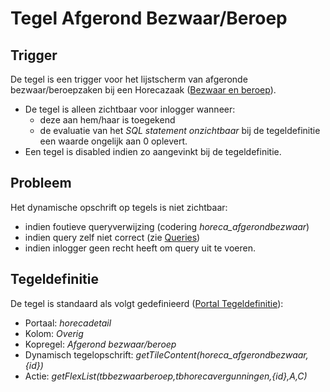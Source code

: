 # Tegel Afgerond Bezwaar/Beroep

## Trigger

De tegel is een trigger voor het lijstscherm van afgeronde bezwaar/beroepzaken bij een Horecazaak ([Bezwaar en beroep](/docs/probleemoplossing/module_overstijgende_schermen/bezwaar_beroep/README.md)).

- De tegel is alleen zichtbaar voor inlogger wanneer:
  - deze aan hem/haar is toegekend
  - de evaluatie van het _SQL statement onzichtbaar_ bij de tegeldefinitie een waarde ongelijk aan 0 oplevert.
- Een tegel is disabled indien zo aangevinkt bij de tegeldefinitie.

## Probleem

Het dynamische opschrift op tegels is niet zichtbaar:

- indien foutieve queryverwijzing (codering _horeca_afgerondbezwaar_)
- indien query zelf niet correct (zie [Queries](/docs/instellen_inrichten/queries.md))
- indien inlogger geen recht heeft om query uit te voeren.

## Tegeldefinitie

De tegel is standaard als volgt gedefinieerd ([Portal Tegeldefinitie](/docs/instellen_inrichten/portaldefinitie/portal_tegel.md)):

- Portaal: _horecadetail_
- Kolom: _Overig_
- Kopregel: _Afgerond bezwaar/beroep_
- Dynamisch tegelopschrift: _getTileContent(horeca_afgerondbezwaar,{id})_
- Actie: _getFlexList(tbbezwaarberoep,tbhorecavergunningen,{id},A,C)_
